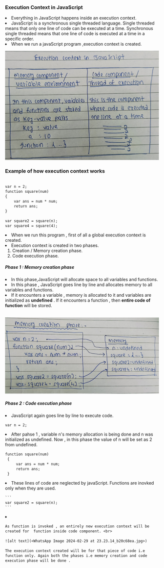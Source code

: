 ### Execution Context in JavaScript

<li>Everything in JavaScript happens inside an execution context.</li>
<li>JavaScript is a synchronous single threaded language. Single threaded means that only one line of code can be executed at a time. Synchronous single threaded means that one line of code is executed at a time in a specific order.</li>
<li>When we run a javaScript program ,execution context is created.</li<br>

![alt text](<WhatsApp Image 2024-02-29 at 18.34.49_cca1086b.jpg>)

### Example of how execution context works

```

var n = 2;
function square(num)
{
    var ans = num * num;
    return ans;
}

var square2 = square(n);
var square4 = square(4);

```

<li>When we run this program , first of all a global execution context is created.</li>
<li>Execution context is created in two phases.
    <ol>
        <li>Creation / Memory creation phase.</li>
        <li>Code execution phase.</li>
    </ol>
</li>

##### Phase 1 :  Memory creation phase
<li>In this phase,JavaScript will allocate space to all variables and functions.</li>
<li>In this phase , JavaScript goes line by line and allocates memory to all variables and functions.</li>
<li>If it encounters a variable , memory is allocated to it and variables are initialized as <strong>undefined</strong> . If it encounters a function , then <strong>entire code of function</strong> will be stored.</li><br>

![alt text](<WhatsApp Image 2024-02-29 at 18.50.36_66814c5d.jpg>)


##### Phase 2 : Code execution phase

<li>JavaScript again goes line by line to execute code.</li>

```
var n = 2;
```

<li>
    After pahse 1 , variable n's memory allocation is being done and n was initialized as undefined. Now , in this phase the value of n will be set as 2 from undefined.
</li>

   ```
   function square(num)
    {
        var ans = num * num;
        return ans;
    }
   ```

<li>
    These lines of code are neglected by javaScript. Functions are inovked only when they are used.
</li>

    ```
    var square2 = square(n);
    ```

<li>

    As function is invoked , an entirely new execution context will be created for  function inside code component. <br>

    ![alt text](<WhatsApp Image 2024-02-29 at 23.23.14_b20c68ea.jpg>)

    The execution context created will be for that piece of code i.e function only. Again both the phases i.e memory creation and code execution phase will be done .
</li>

